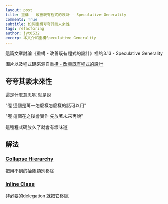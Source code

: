 ```yaml
---
layout: post
title: 重構 - 改善既有程式的設計 - Speculative Generality
comments: True
subtitle: 如何重構夸夸其談未來性
tags: refacforing
author: jyt0532
excerp: 本文介紹重構Speculative Generality
---
```


這篇文章討論《重構 - 改善既有程式的設計》裡的3.13 - Speculative Generality

圖片以及程式碼來源自[重構 - 改善既有程式的設計](https://www.tenlong.com.tw/products/9789861547534)


## 夸夸其談未來性

這是什麼意思呢 就是說 

"喔 這個是萬一怎麼樣怎麼樣的話可以用"

"喔 這個在之後會實作 先放著未來再說"

這種程式碼放久了就會有壞味道

## 解法

### [Collapse Hierarchy](2020/04/15/lazy-class/)

把用不到的抽象類別移除

### [Inline Class](/2020/04/13/shotgun-surgery/#inline-class)

非必要的delegation 就把它移除


